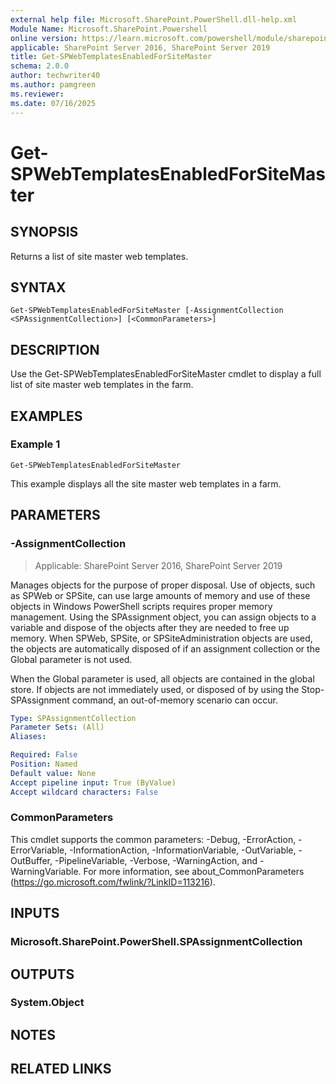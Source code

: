 ```yaml
---
external help file: Microsoft.SharePoint.PowerShell.dll-help.xml
Module Name: Microsoft.SharePoint.Powershell
online version: https://learn.microsoft.com/powershell/module/sharepoint-server/get-spwebtemplatesenabledforsitemaster
applicable: SharePoint Server 2016, SharePoint Server 2019
title: Get-SPWebTemplatesEnabledForSiteMaster
schema: 2.0.0
author: techwriter40
ms.author: pamgreen
ms.reviewer:
ms.date: 07/16/2025
---
```


# Get-SPWebTemplatesEnabledForSiteMaster

## SYNOPSIS
Returns a list of site master web templates.

## SYNTAX

```
Get-SPWebTemplatesEnabledForSiteMaster [-AssignmentCollection <SPAssignmentCollection>] [<CommonParameters>]
```

## DESCRIPTION
Use the Get-SPWebTemplatesEnabledForSiteMaster cmdlet to display a full list of site master web templates in the farm.

## EXAMPLES

### Example 1
```
Get-SPWebTemplatesEnabledForSiteMaster
```

This example displays all the site master web templates in a farm.

## PARAMETERS

### -AssignmentCollection

> Applicable: SharePoint Server 2016, SharePoint Server 2019

Manages objects for the purpose of proper disposal. Use of objects, such as SPWeb or SPSite, can use large amounts of memory and use of these objects in Windows PowerShell scripts requires proper memory management. Using the SPAssignment object, you can assign objects to a variable and dispose of the objects after they are needed to free up memory. When SPWeb, SPSite, or SPSiteAdministration objects are used, the objects are automatically disposed of if an assignment collection or the Global parameter is not used.

When the Global parameter is used, all objects are contained in the global store. If objects are not immediately used, or disposed of by using the Stop-SPAssignment command, an out-of-memory scenario can occur.

```yaml
Type: SPAssignmentCollection
Parameter Sets: (All)
Aliases:

Required: False
Position: Named
Default value: None
Accept pipeline input: True (ByValue)
Accept wildcard characters: False
```

### CommonParameters
This cmdlet supports the common parameters: -Debug, -ErrorAction, -ErrorVariable, -InformationAction, -InformationVariable, -OutVariable, -OutBuffer, -PipelineVariable, -Verbose, -WarningAction, and -WarningVariable. For more information, see about_CommonParameters (https://go.microsoft.com/fwlink/?LinkID=113216).

## INPUTS

### Microsoft.SharePoint.PowerShell.SPAssignmentCollection

## OUTPUTS

### System.Object

## NOTES

## RELATED LINKS
